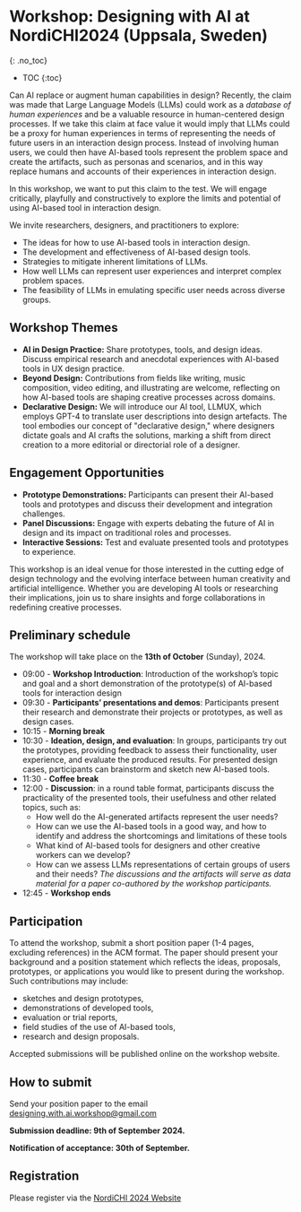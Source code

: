 
# Workshop: Designing with AI at NordiCHI2024 (Uppsala, Sweden)
{: .no_toc}

* TOC
{:toc}

Can AI replace or augment human capabilities in design? Recently, the claim was made that Large Language Models (LLMs) could work as a *database of human experiences* and be a valuable resource in human-centered design processes. If we take this claim at face value it would imply that LLMs could be a proxy for human experiences in terms of representing the needs of future users in an interaction design process. Instead of involving human users, we could then have AI-based tools represent the problem space and create the artifacts, such as personas and scenarios, and in this way replace humans and accounts of their experiences in interaction design. 

In this workshop, we want to put this claim to the test. We will engage critically, playfully and constructively to explore the limits and potential of using AI-based tool in interaction design.

We invite researchers, designers, and practitioners to explore:

- The ideas for how to use AI-based tools in interaction design.
- The development and effectiveness of AI-based design tools.
- Strategies to mitigate inherent limitations of LLMs.
- How well LLMs can represent user experiences and interpret complex problem spaces.
- The feasibility of LLMs in emulating specific user needs across diverse groups.

## Workshop Themes

- **AI in Design Practice:** Share prototypes, tools, and design ideas. Discuss empirical research and anecdotal experiences with AI-based tools in UX design practice.
- **Beyond Design:** Contributions from fields like writing, music composition, video editing, and illustrating are welcome, reflecting on how AI-based tools are shaping creative processes across domains.
- **Declarative Design:** We will introduce our AI tool, LLMUX, which employs GPT-4 to translate user descriptions into design artefacts. The tool embodies our concept of "declarative design," where designers dictate goals and AI crafts the solutions, marking a shift from direct creation to a more editorial or directorial role of a designer.

## Engagement Opportunities

- **Prototype Demonstrations:** Participants can present their AI-based tools and prototypes and discuss their development and integration challenges.
- **Panel Discussions:** Engage with experts debating the future of AI in design and its impact on traditional roles and processes.
- **Interactive Sessions:** Test and evaluate presented tools and prototypes to experience.

This workshop is an ideal venue for those interested in the cutting edge of design technology and the evolving interface between human creativity and artificial intelligence. Whether you are developing AI tools or researching their implications, join us to share insights and forge collaborations in redefining creative processes.

## Preliminary schedule

The workshop will take place on the **13th of October** (Sunday), 2024.

* 09:00 - **Workshop Introduction**: Introduction of the workshop’s topic and goal and a short demonstration of the prototype(s) of AI-based tools for interaction design
* 09:30 - **Participants’ presentations and demos**: Participants present their research and demonstrate their projects or prototypes, as well as design cases.
* 10:15 - **Morning break**
* 10:30 - **Ideation, design, and evaluation**: In groups, participants try out the prototypes, providing feedback to assess their functionality, user experience, and evaluate the produced results. For presented design cases, participants can brainstorm and sketch new AI-based tools.
* 11:30 - **Coffee break**
* 12:00 - **Discussion**: in a round table format, participants discuss the practicality of the presented tools, their usefulness and other related topics, such as:
    - How well do the AI-generated artifacts represent the user needs?
    - How can we use the AI-based tools in a good way, and how to identify and address the shortcomings and limitations of these tools
    - What kind of AI-based tools for designers and other creative workers can we develop?
    - How can we assess LLMs representations of certain groups of users and their needs?
    *The discussions and the artifacts will serve as data material for a paper co-authored by the workshop participants.*
* 12:45 - **Workshop ends**


## Participation

To attend the workshop, submit a short position paper (1-4 pages, excluding references) in the ACM format. The paper should present your background and a position statement which reflects the ideas, proposals, prototypes, or applications you would like to present during the workshop. Such contributions may include:

- sketches and design prototypes,
- demonstrations of developed tools,
- evaluation or trial reports,
- field studies of the use of AI-based tools,
- research and design proposals.

Accepted submissions will be published online on the workshop website.

## How to submit

Send your position paper to the email [designing.with.ai.workshop@gmail.com](mailto:designing.with.ai.workshop@gmail.com?subject=workshop)

**Submission deadline: 9th of September 2024.**

**Notification of acceptance: 30th of September.**

## Registration

Please register via the [NordiCHI 2024 Website](https://www.nordichi2024.se)

